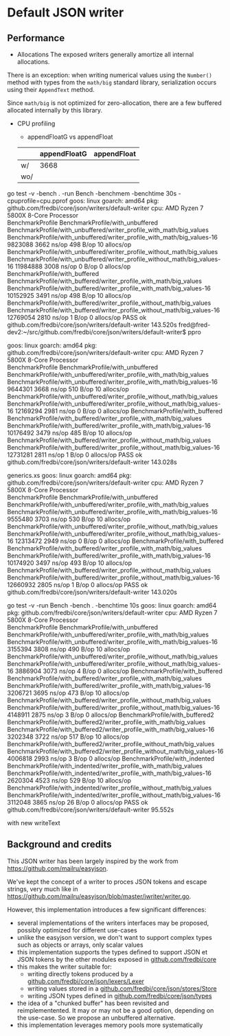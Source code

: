 # Default JSON writer

## Performance

* Allocations
The exposed writers generally amortize all internal allocations.

There is an exception: when writing numerical values using the `Number()` method with types
from the `math/big` standard library, serialization occurs using their `AppendText` method.

Since `math/big` is not optimized for zero-allocation, there are a few buffered allocated internally by this library.


* CPU profiling
  * appendFloatG vs appendFloat

  |   | appendFloatG | appendFloat |
  |---|--------------|-------------|
  |w/ | 3668
  |wo/


 go test -v -bench . -run Bench -benchmem -benchtime 30s -cpuprofile=cpu.pprof 
goos: linux
goarch: amd64
pkg: github.com/fredbi/core/json/writers/default-writer
cpu: AMD Ryzen 7 5800X 8-Core Processor             
BenchmarkProfile
BenchmarkProfile/with_unbuffered
BenchmarkProfile/with_unbuffered/writer_profile_with_math/big_values
BenchmarkProfile/with_unbuffered/writer_profile_with_math/big_values-16         	 9823088	      3662 ns/op	     498 B/op	      10 allocs/op
BenchmarkProfile/with_unbuffered/writer_profile_without_math/big_values
BenchmarkProfile/with_unbuffered/writer_profile_without_math/big_values-16      	11984888	      3008 ns/op	       0 B/op	       0 allocs/op
BenchmarkProfile/with_buffered
BenchmarkProfile/with_buffered/writer_profile_with_math/big_values
BenchmarkProfile/with_buffered/writer_profile_with_math/big_values-16           	10152925	      3491 ns/op	     498 B/op	      10 allocs/op
BenchmarkProfile/with_buffered/writer_profile_without_math/big_values
BenchmarkProfile/with_buffered/writer_profile_without_math/big_values-16        	12769054	      2810 ns/op	       1 B/op	       0 allocs/op
PASS
ok  	github.com/fredbi/core/json/writers/default-writer	143.520s
fred@fred-dev2:~/src/github.com/fredbi/core/json/writers/default-writer$ ppro


goos: linux
goarch: amd64
pkg: github.com/fredbi/core/json/writers/default-writer
cpu: AMD Ryzen 7 5800X 8-Core Processor             
BenchmarkProfile
BenchmarkProfile/with_unbuffered
BenchmarkProfile/with_unbuffered/writer_profile_with_math/big_values
BenchmarkProfile/with_unbuffered/writer_profile_with_math/big_values-16         	 9644301	      3668 ns/op	     510 B/op	      10 allocs/op
BenchmarkProfile/with_unbuffered/writer_profile_without_math/big_values
BenchmarkProfile/with_unbuffered/writer_profile_without_math/big_values-16      	12169294	      2981 ns/op	       0 B/op	       0 allocs/op
BenchmarkProfile/with_buffered
BenchmarkProfile/with_buffered/writer_profile_with_math/big_values
BenchmarkProfile/with_buffered/writer_profile_with_math/big_values-16           	10176492	      3479 ns/op	     485 B/op	      10 allocs/op
BenchmarkProfile/with_buffered/writer_profile_without_math/big_values
BenchmarkProfile/with_buffered/writer_profile_without_math/big_values-16        	12731281	      2811 ns/op	       1 B/op	       0 allocs/op
PASS
ok  	github.com/fredbi/core/json/writers/default-writer	143.028s

generics.xs
goos: linux
goarch: amd64
pkg: github.com/fredbi/core/json/writers/default-writer
cpu: AMD Ryzen 7 5800X 8-Core Processor             
BenchmarkProfile
BenchmarkProfile/with_unbuffered
BenchmarkProfile/with_unbuffered/writer_profile_with_math/big_values
BenchmarkProfile/with_unbuffered/writer_profile_with_math/big_values-16         	 9555480	      3703 ns/op	     530 B/op	      10 allocs/op
BenchmarkProfile/with_unbuffered/writer_profile_without_math/big_values
BenchmarkProfile/with_unbuffered/writer_profile_without_math/big_values-16      	12313472	      2949 ns/op	       0 B/op	       0 allocs/op
BenchmarkProfile/with_buffered
BenchmarkProfile/with_buffered/writer_profile_with_math/big_values
BenchmarkProfile/with_buffered/writer_profile_with_math/big_values-16           	10174920	      3497 ns/op	     493 B/op	      10 allocs/op
BenchmarkProfile/with_buffered/writer_profile_without_math/big_values
BenchmarkProfile/with_buffered/writer_profile_without_math/big_values-16        	12660932	      2805 ns/op	       1 B/op	       0 allocs/op
PASS
ok  	github.com/fredbi/core/json/writers/default-writer	143.020s

go test -v -run Bench -bench . -benchtime 10s
goos: linux
goarch: amd64
pkg: github.com/fredbi/core/json/writers/default-writer
cpu: AMD Ryzen 7 5800X 8-Core Processor             
BenchmarkProfile
BenchmarkProfile/with_unbuffered
BenchmarkProfile/with_unbuffered/writer_profile_with_math/big_values
BenchmarkProfile/with_unbuffered/writer_profile_with_math/big_values-16         	 3155394	      3808 ns/op	     490 B/op	      10 allocs/op
BenchmarkProfile/with_unbuffered/writer_profile_without_math/big_values
BenchmarkProfile/with_unbuffered/writer_profile_without_math/big_values-16      	 3886904	      3073 ns/op	       4 B/op	       0 allocs/op
BenchmarkProfile/with_buffered
BenchmarkProfile/with_buffered/writer_profile_with_math/big_values
BenchmarkProfile/with_buffered/writer_profile_with_math/big_values-16           	 3206721	      3695 ns/op	     473 B/op	      10 allocs/op
BenchmarkProfile/with_buffered/writer_profile_without_math/big_values
BenchmarkProfile/with_buffered/writer_profile_without_math/big_values-16        	 4148911	      2875 ns/op	       3 B/op	       0 allocs/op
BenchmarkProfile/with_buffered2
BenchmarkProfile/with_buffered2/writer_profile_with_math/big_values
BenchmarkProfile/with_buffered2/writer_profile_with_math/big_values-16          	 3202348	      3722 ns/op	     517 B/op	      10 allocs/op
BenchmarkProfile/with_buffered2/writer_profile_without_math/big_values
BenchmarkProfile/with_buffered2/writer_profile_without_math/big_values-16       	 4006818	      2993 ns/op	       3 B/op	       0 allocs/op
BenchmarkProfile/with_indented
BenchmarkProfile/with_indented/writer_profile_with_math/big_values
BenchmarkProfile/with_indented/writer_profile_with_math/big_values-16           	 2620304	      4523 ns/op	     529 B/op	      10 allocs/op
BenchmarkProfile/with_indented/writer_profile_without_math/big_values
BenchmarkProfile/with_indented/writer_profile_without_math/big_values-16        	 3112048	      3865 ns/op	      26 B/op	       0 allocs/op
PASS
ok  	github.com/fredbi/core/json/writers/default-writer	95.552s

with new writeText

    

## Background and credits

This JSON writer has been largely inspired by the work from https://github.com/mailru/easyjson.

We've kept the concept of a writer to proces JSON tokens and escape strings, 
very much like in https://github.com/mailru/easyjson/blob/master/jwriter/writer.go.

However, this implementation introduces a few significant differences:

  * several implementations of the writers interfaces may be proposed, possibly optimized for different use-cases
  * unlike the easyjson version, we don't want to support complex types such as objects or arrays, only scalar values
  * this implementation supports the types defined to support JSON et JSON tokens by the other modules exposed
    in [github.com/fredbi/core](https://github.com/fredbi/core)
  * this makes the writer suitable for:
    * writing directly tokens produced by a [github.com/fredbi/core/json/lexers/Lexer](https://github.com/fredbi/core/blob/master/json/lexers/lexers.go)
    * writing values stored in a [github.com/fredbi/core/json/stores/Store](https://github.com/fredbi/core/blob/master/json/stores/stores.go)
    * writing JSON types defined in [github.com/fredbi/core/json/types](https://github.com/fredbi/core/blob/master/json/types/types.go)
  * the idea of a "chunked buffer" has been revisited and reimplementented. It may or may not be a good option, depending on the use-case.
    So we propose an unbuffered alternative.
  * this implementation leverages memory pools more systematically

